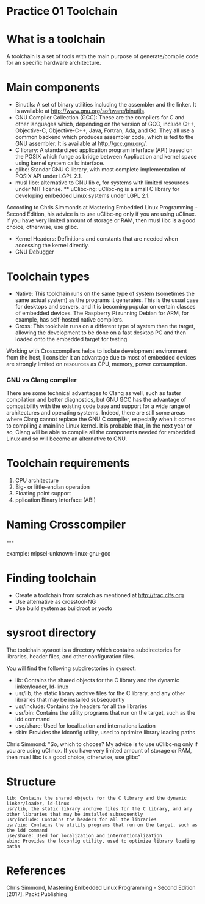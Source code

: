 # Practice 01 Toolchain

# What is a toolchain
A toolchain is a set of tools with the main purpose of generate/compile
code for an specific hardware architecture.

# Main components

* Binutils: A set of binary utilities including the assembler and the linker. 
It is available at http://www.gnu.org/software/binutils.
* GNU Compiler Collection (GCC): These are the compilers for C and other languages
which, depending on the version of GCC, include C++, Objective-C, Objective-C++,
Java, Fortran, Ada, and Go. They all use a common backend which produces assembler
code, which is fed to the GNU assembler. It is available at http://gcc.gnu.org/.
* C library: A standardized application program interface (API) based on the POSIX which funge
as bridge between Application and kernel space using kernel system calls interface.
* glibc: Standar GNU C library, with most complete implementation of POSIX API under LGPL 2.1.
* musl libc: alternative to GNU lib c, for systems with limited resources under MIT license. 
** uClibc-ng: uClibc-ng is a small C library for developing embedded Linux systems under LGPL 2.1.

According  to Chris Simmonds at Mastering Embedded Linux Programming - Second Edition, his advice
is to use uClibc-ng only if you are using uClinux. If you have very limited amount of storage or
RAM, then musl libc is a good choice, otherwise, use glibc.

* Kernel Headers: Definitions and constants that are needed when accessing the kernel directly.
* GNU Debugger


# Toolchain types

* Native: This toolchain runs on the same type of system (sometimes the same actual system)
as the programs it generates. This is the usual case for desktops and servers, and it is
becoming popular on certain classes of embedded devices. The Raspberry Pi running Debian for ARM,
for example, has self-hosted native compilers.
* Cross: This toolchain runs on a different type of system than the target, allowing the
development to be done on a fast desktop PC and then loaded onto the embedded target for testing.


Working with Crosscompilers helps to isolate development environment from the host,
I consider it an advantage due to most of embedded devices are strongly limited on
resources as CPU, memory, power consumption.

### GNU vs Clang compiler

There are some technical advantages to Clang as well, such as faster compilation
and better diagnostics, but GNU GCC has the advantage of compatibility with the
existing code base and support for a wide range of architectures and operating systems.
Indeed, there are still some areas where Clang cannot replace the GNU C compiler,
especially when it comes to compiling a mainline Linux kernel.
It is probable that, in the next year or so, Clang will be able to compile all the
components needed for embedded Linux and so will become an alternative to GNU.

# Toolchain requirements
1. CPU architecture
2. Big- or little-endian operation
3. Floating point support
4. pplication Binary Interface (ABI)

# Naming Crosscompiler
<cpu>-<vendor>-<kernel>-<OS>

example:
mipsel-unknown-linux-gnu-gcc

# Finding toolchain

* Create a toolchain from scratch as mentioned at http://trac.clfs.org
* Use alternative as crosstool-NG
* Use build system as buildroot or yocto

# sysroot directory
The toolchain sysroot is a directory which contains subdirectories for libraries, header files,
and other configuration files.

You will find the following subdirectories in sysroot:

* lib: Contains the shared objects for the C library and the dynamic linker/loader, ld-linux
* usr/lib, the static library archive files for the C library, and any other libraries that
may be installed subsequently
* usr/include: Contains the headers for all the libraries
* usr/bin: Contains the utility programs that run on the target, such as the ldd command
* use/share: Used for localization and internationalization
* sbin: Provides the ldconfig utility, used to optimize library loading paths

Chris Simmond: "So, which to choose? My advice is to use uClibc-ng only if you are using uClinux.
If you have very limited amount of storage or RAM, then musl libc is a good choice, otherwise, use glibc"

# Structure

    lib: Contains the shared objects for the C library and the dynamic linker/loader, ld-linux
    usr/lib, the static library archive files for the C library, and any other libraries that may be installed subsequently
    usr/include: Contains the headers for all the libraries
    usr/bin: Contains the utility programs that run on the target, such as the ldd command
    use/share: Used for localization and internationalization
    sbin: Provides the ldconfig utility, used to optimize library loading paths

# References
Chris Simmond, Mastering Embedded Linux Programming - Second Edition [2017]. Packt Publishing

